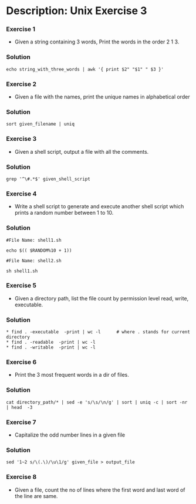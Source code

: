 # Description: Unix Exercise 3

### Exercise 1
* Given a string containing 3 words, Print the words in the order 2 1 3.

### Solution
```
echo string_with_three_words | awk '{ print $2" "$1" " $3 }' 
```

### Exercise 2
* Given a file with the names, print the unique names in alphabetical order
### Solution
```
sort given_filename | uniq
```

### Exercise 3
* Given a shell script, output a file with all the comments.
### Solution

```
grep '^\#.*$' given_shell_script
```

### Exercise 4
* Write a shell script to generate and execute another shell script which prints a random number between 1 to 10.
### Solution

```
#File Name: shell1.sh

echo $(( $RANDOM%10 + 1))
```

```
#File Name: shell2.sh

sh shell1.sh
```
### Exercise 5
* Given a directory path, list the file count by permission level read, write, executable.
### Solution
```
* find . -executable  -print | wc -l      # where . stands for current directory
* find . -readable  -print | wc -l
* find . -writable  -print | wc -l
```

### Exercise 6
* Print the 3 most frequent words in a dir of files.
### Solution
```
cat directory_path/* | sed -e 's/\s/\n/g' | sort | uniq -c | sort -nr | head  -3
```

### Exercise 7
* Capitalize the odd number lines in a given file
### Solution
```
sed '1~2 s/\(.\)/\u\1/g' given_file > output_file
```

### Exercise 8
* Given a file, count the no of lines where the first word and last word of the line are same.
